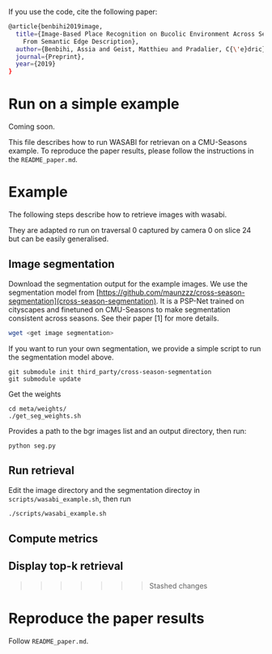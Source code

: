 If you use the code, cite the following paper:

```bash
@article{benbihi2019image,
  title={Image-Based Place Recognition on Bucolic Environment Across Seasons
    From Semantic Edge Description},
  author={Benbihi, Assia and Geist, Matthieu and Pradalier, C{\'e}dric},
  journal={Preprint},
  year={2019}
}
```

# Run on a simple example
Coming soon.

This file describes how to run WASABI for retrievan on a CMU-Seasons example.
To reproduce the paper results, please follow the instructions in the
`README_paper.md`.

# Example
The following steps describe how to retrieve images with wasabi.

They are adapted ro run on traversal 0 captured by camera 0 on slice 24 but can
be easily generalised.

## Image segmentation
Download the segmentation output for the example images. We use the segmentation model
from
[https://github.com/maunzzz/cross-season-segmentation](cross-season-segmentation).
It is a PSP-Net trained on cityscapes and finetuned on CMU-Seasons to make
segmentation consistent across seasons. See their paper [1] for more details.

```bash
wget <get image segmentation> 
```

If you want to run your own segmentation, we provide a simple script to run the
segmentation model above.

    git submodule init third_party/cross-season-segmentation
    git submodule update

Get the weights

    cd meta/weights/
    ./get_seg_weights.sh

Provides a path to the bgr images list and an output directory, then run:

    python seg.py

## Run retrieval
Edit the image directory and the segmentation directoy in
`scripts/wasabi_example.sh`, then run
```bash
./scripts/wasabi_example.sh
```

## Compute metrics


## Display top-k retrieval
>>>>>>> Stashed changes

# Reproduce the paper results
Follow `README_paper.md`.

